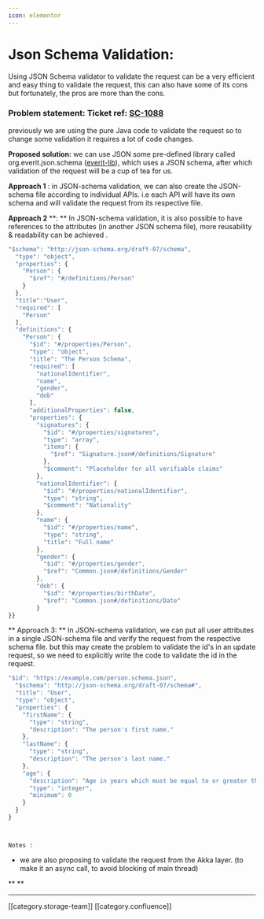 ```yaml
---
icon: elementor
---
```


# Json Schema Validation:

Using JSON Schema validator to validate the request can be a very efficient and easy thing to validate the request, this can also have some of its cons but fortunately, the pros are more than the cons.

### **Problem statement:** Ticket ref: [SC-1088](https://project-sunbird.atlassian.net/browse/SC-1088)

previously we are using the pure Java code to validate the request so to change some validation it requires a lot of code changes.

**Proposed solution:** we can use  JSON  some pre-defined library called org.everit.json.schema ([everit-lib](https://github.com/everit-org/json-schema)), which uses a JSON schema, after which validation of the request will be a cup of tea for us.

**Approach 1** : in JSON-schema validation, we can also create the JSON-schema file according to individual APIs.  i.e each API will have its own schema and will validate the request from its respective file.

**Approach 2** \*\*: \*\*  In JSON-schema validation,  it is also possible to have references to the attributes (in another JSON schema file), more reusability & readability can be achieved .

```js
"$schema": "http://json-schema.org/draft-07/schema",
  "type": "object",
  "properties": {
    "Person": {
      "$ref": "#/definitions/Person"
    }
  },
  "title":"User",
  "required": [
    "Person"
  ],
  "definitions": {
    "Person": {
      "$id": "#/properties/Person",
      "type": "object",
      "title": "The Person Schema",
      "required": [
        "nationalIdentifier",
        "name",
        "gender",
        "dob"
      ],
      "additionalProperties": false,
      "properties": {
        "signatures": {
          "$id": "#/properties/signatures",
          "type": "array",
          "items": {
            "$ref": "Signature.json#/definitions/Signature"             //given refrences to another json-schema file.
          },
          "$comment": "Placeholder for all verifiable claims"
        },
        "nationalIdentifier": {
          "$id": "#/properties/nationalIdentifier",
          "type": "string",
          "$comment": "Nationality"
        },
        "name": {
          "$id": "#/properties/name",
          "type": "string",
          "title": "Full name"
        },
        "gender": {
          "$id": "#/properties/gender",
          "$ref": "Common.json#/definitions/Gender"
        },
        "dob": {
          "$id": "#/properties/birthDate",
          "$ref": "Common.json#/definitions/Date"
        }
}}
```

\*\* Approach 3: \*\*  In JSON-schema validation, we can put all user attributes in a single JSON-schema file and verify the request from the respective schema file. but this may create the problem to validate the id's in an update request, so we need to explicitly write the code to validate the id in the request.

```js
"$id": "https://example.com/person.schema.json",
  "$schema": "http://json-schema.org/draft-07/schema#",
  "title": "User",
  "type": "object",
  "properties": {
    "firstName": {
      "type": "string",
      "description": "The person's first name."
    },
    "lastName": {
      "type": "string",
      "description": "The person's last name."
    },
    "age": {
      "description": "Age in years which must be equal to or greater than zero.",
      "type": "integer",
      "minimum": 0
    }
  }
} 
```

```


Notes : 
```

* we are also proposing to validate the request from the Akka layer. (to make it an async call, to  avoid blocking of main thread)

\*\* \*\*

***

\[\[category.storage-team]] \[\[category.confluence]]
